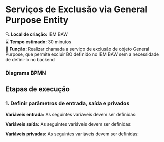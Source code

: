 ﻿# Serviços de Exclusão via General Purpose Entity
 
🔍️ **Local de criação:** IBM BAW  
⌛️ **Tempo estimado:** 30 minutos  
🔧 **Função:** Realizar chamada a serviço de exclusão de objeto General Purpose, que permite excluir BO definido no IBM BAW sem a necessidade de defini-lo no backend  

### Diagrama BPMN

## Etapas de execução

### 1. Definir parâmetros de entrada, saída e privados

**Variáveis entrada:** As seguintes variáveis devem ser definidas:

**Variáveis saída:** As seguintes variáveis devem ser definidas:

**Variáveis privadas:** As seguintes variáveis devem ser definidas:
